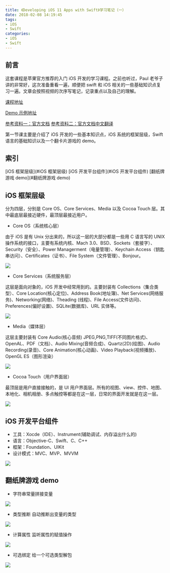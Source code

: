 ```yaml
---
title: 《Developing iOS 11 Apps with Swift》学习笔记（一）
date: 2018-02-08 14:19:45
tags:
- iOS 
- Swift
categories:
- iOS 
- Swift
---
```


## 前言

这套课程是苹果官方推荐的入门 iOS 开发的学习课程。之前也听过，Paul 老爷子讲的非常好，这次准备重看一遍，顺便把 swift 和 iOS 相关的一些基础知识点复习一遍。文章会按照视频的次序写笔记，记录重点以及自己的理解。

[课程地址](https://itunes.apple.com/cn/podcast/developing-ios-11-apps-with-swift/id1315130780?mt=2)

[Demo 示例地址](https://github.com/ljchen1129/-Developing-iOS-11-Apps-with-Swift-Demos/tree/master)

[参考资料一：官方文档](https://developer.apple.com/library/content/documentation/Swift/Conceptual/Swift_Programming_Language/index.html)
[参考资料二：官方文档中文翻译](https://www.cnswift.org/)

第一节课主要是介绍了 iOS 开发的一些基本知识点，iOS 系统的框架层级，Swift 语言的基础知识以及一个翻卡片游戏的 demo。

## 索引

[iOS 框架层级](#iOS 框架层级)
[iOS 开发平台组件](#iOS 开发平台组件)
[翻纸牌游戏 demo](#翻纸牌游戏 demo)

## iOS 框架层级

分为四层，分别是 Core OS、Core Services、Media 以及 Cocoa Touch 层。其中最底层最接近硬件，最顶层最接近用户。

- Core OS（系统核心层）

由于 iOS 是有 Unix 分出来的，所以这一层的大部分都是一些用 C 语言写的 UNIX 操作系统的接口，主要有系统内核、Mach 3.0、BSD、Sockets（套接字）、Security（安全）、Power Managerment（电量管理）、Keychain Access（钥匙串访问）、Certificates（证书）、File System（文件管理）、Bonjour。

![](http://liangjinggege.com/Snip20180208_3.png?imageView2/2/w/600)

<!-- more -->
- Core Services（系统服务层）

这层是面向对象的，iOS 开发中经常用到的。主要封装有 Collections（集合类型）、Core Location(核心定位)、Address Book(地址簿)、Net Services(网络服务)、Networking(网络)、Theading (线程)、File Access(文件访问)、Preferences(偏好设置)、SQLite(数据库)、URL 实体等。

![](http://liangjinggege.com/Snip20180208_4.png?imageView2/2/w/600)

- Media（媒体层）

这层主要封装有 Core Audio(核心音频) JPEG,PNG,TIFF(不同图片格式)、OpenAL、PDF（文档）、Audio Mixing(音频合成)、Quartz(2D)(绘图)、Audio Recording(录音)、Core Animation(核心动画)、Video Playback(视频播放)、OpenGL ES（图形渲染）

![](http://liangjinggege.com/Snip20180208_5.png?imageView2/2/w/600)

- Cocoa Touch（用户界面层）

最顶层是用户直接接触的，是 UI 用户界面层。所有的视图、view、控件、地图、本地化、相机相册、多点触控等都是在这一层，日常的界面开发就是在这一层。

![](http://liangjinggege.com/Snip20180208_6.png?imageView2/2/w/600)


## iOS 开发平台组件

- 工具：Xocde（IDE）、Instrument(辅助调试、内存溢出什么的)
- 语言：Objective-C、Swift、C、C++
- 框架：Foundation、UIKit 
- 设计模式：MVC、MVP、MVVM 

![](http://liangjinggege.com/Snip20180208_7.png?imageView2/2/w/700)

## 翻纸牌游戏 demo

- 字符串常量拼接变量
	
![](http://liangjinggege.com/Snip20180208_8.png?imageView2/2/w/700)

- 类型推断
自动推断出变量的类型

![](http://liangjinggege.com/Snip20180208_10.png?imageView2/2/w/700)

- 计算属性
监听属性的赋值操作

![](http://liangjinggege.com/Snip20180208_11.png?imageView2/2/w/700)


- 可选绑定
给一个可选类型解包

![](http://liangjinggege.com/Snip20180208_12.png?imageView2/2/w/700)
